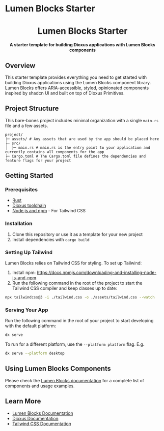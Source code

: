 # Lumen Blocks Starter

<div align="center">
  <h1>Lumen Blocks Starter</h1>
  <p><strong>A starter template for building Dioxus applications with Lumen Blocks components</strong></p>
</div>

## Overview

This starter template provides everything you need to get started with building Dioxus applications using the Lumen Blocks component library. Lumen Blocks offers ARIA-accessible, styled, opinionated components inspired by shadcn UI and built on top of Dioxus Primitives.

## Project Structure

This bare-bones project includes minimal organization with a single `main.rs` file and a few assets.

```
project/
├─ assets/ # Any assets that are used by the app should be placed here
├─ src/
│  ├─ main.rs # main.rs is the entry point to your application and currently contains all components for the app
├─ Cargo.toml # The Cargo.toml file defines the dependencies and feature flags for your project
```

## Getting Started

### Prerequisites

- [Rust](https://www.rust-lang.org/tools/install)
- [Dioxus toolchain](https://dioxuslabs.com/learn/0.6/getting_started/#)
- [Node.js and npm](https://nodejs.org/) - For Tailwind CSS

### Installation

1. Clone this repository or use it as a template for your new project
2. Install dependencies with `cargo build`

### Setting Up Tailwind

Lumen Blocks relies on Tailwind CSS for styling. To set up Tailwind:

1. Install npm: https://docs.npmjs.com/downloading-and-installing-node-js-and-npm
2. Run the following command in the root of the project to start the Tailwind CSS compiler and keep classes up to date:

```bash
npx tailwindcss@3 -i ./tailwind.css -o ./assets/tailwind.css --watch
```

### Serving Your App

Run the following command in the root of your project to start developing with the default platform:

```bash
dx serve
```

To run for a different platform, use the `--platform platform` flag. E.g.
```bash
dx serve --platform desktop
```

## Using Lumen Blocks Components

Please check the [Lumen Blocks documentation](https://lumenblocks.dev/docs/0.1) for a complete list of components and usage examples.

## Learn More

- [Lumen Blocks Documentation](https://lumenblocks.dev)
- [Dioxus Documentation](https://dioxuslabs.com)
- [Tailwind CSS Documentation](https://v3.tailwindcss.com)
